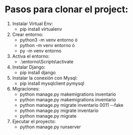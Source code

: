 # Pasos para clonar el project:
1) Instalar Virtual Env:
   - pip install virtualenv
2) Crear entorno:
    - python3 -m venv entorno
      ó
    - python -m venv entorno
     ó
    - py -m venv entorno
3) Activa el entorno:
   - .\entorno\Scripts\activate   
4) Instalar Django:
   - pip install django
5) Instalar la conexión con Mysql:
   - pip install mysqlclient pymysql
6) Migraciones:
   - python manage.py makemigrations inventario
   - python manage.py makemigrations inventario
   - python manage.py migrate inventario 0011 --fake
   - python manage.py migrate inventario
   - python manage.py migrate
7) Ejecutar el proyecto:
   - python manage.py runserver
